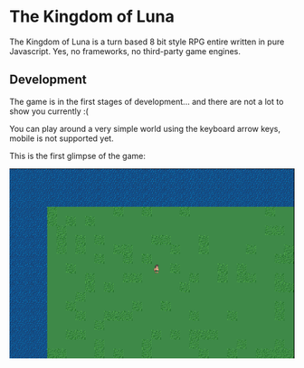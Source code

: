 # The Kingdom of Luna

The Kingdom of Luna is a turn based 8 bit style RPG entire written in pure Javascript. Yes, no frameworks, no third-party game engines.

## Development

The game is in the first stages of development... and there are not a lot to show you currently :(

You can play around a very simple world using the keyboard arrow keys, mobile is not supported yet.

This is the first glimpse of the game:

![game screenshot](resources/game-screen.gif)
